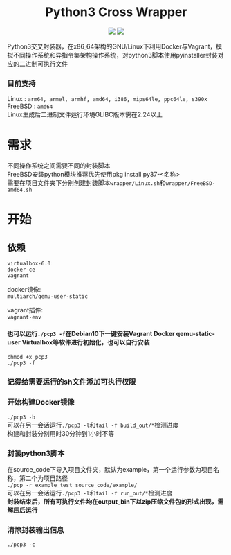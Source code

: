 <h1 align="center">
  Python3 Cross Wrapper
</h1>

<p align="center">
  <img src="https://img.shields.io/badge/build-passing-brightgreen.svg?style=flat"/>
  <img src="https://img.shields.io/github/license/rog-net/Python3_Cross_Wrapper.svg?style=flat"/>
</p> 

Python3交叉封装器，在x86_64架构的GNU/Linux下利用Docker与Vagrant，模拟不同操作系统和异指令集架构操作系统，对python3脚本使用pyinstaller封装对应的二进制可执行文件  
### 目前支持  
Linux : `arm64, armel, armhf, amd64, i386, mips64le, ppc64le, s390x`  
FreeBSD : `amd64`  
Linux生成后二进制文件运行环境GLIBC版本需在2.24以上

# 需求
不同操作系统之间需要不同的封装脚本  
FreeBSD安装python模块推荐优先使用pkg install py37-<名称>  
需要在项目文件夹下分别创建封装脚本`wrapper/Linux.sh`和`wrapper/FreeBSD-amd64.sh`  

# 开始

## 依赖
`virtualbox-6.0`  
`docker-ce`  
`vagrant`  

docker镜像:  
`multiarch/qemu-user-static` 

vagrant插件:  
`vagrant-env`  

#### 也可以运行`./pcp3 -f`在Debian10下一键安装Vagrant Docker qemu-static-user Virtualbox等软件进行初始化，也可以自行安装  
`chmod +x pcp3`  
`./pcp3 -f`  

### 记得给需要运行的sh文件添加可执行权限

### 开始构建Docker镜像
`./pcp3 -b`  
可以在另一会话运行`./pcp3 -l`和`tail -f build_out/*`检测进度  
构建和封装分别用时30分钟到1小时不等

### 封装python3脚本
在source_code下导入项目文件夹，默认为example，第一个运行参数为项目名称，第二个为项目路径  
`./pcp -r example_test source_code/example/`  
可以在另一会话运行`./pcp3 -l`和`tail -f run_out/*`检测进度  
**封装结束后，所有可执行文件均在output_bin下以zip压缩文件包的形式出现，需解压后运行** 

### 清除封装输出信息
`./pcp3 -c`
